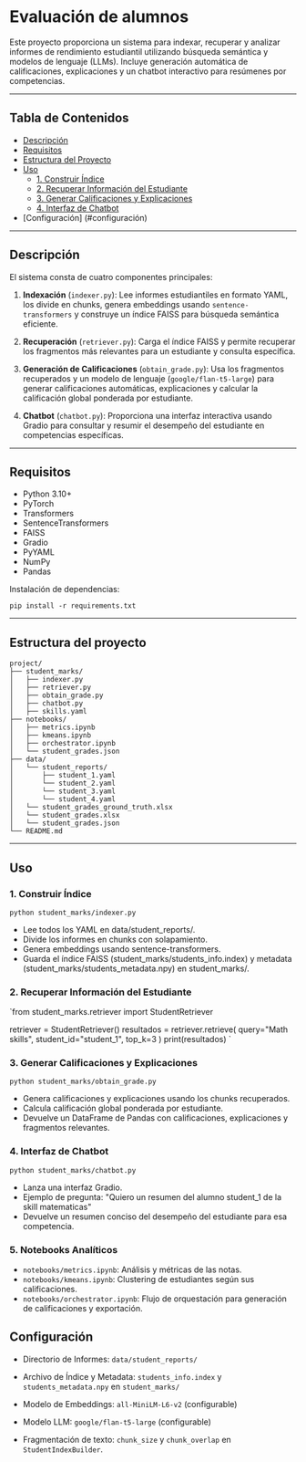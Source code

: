 # Evaluación de alumnos

Este proyecto proporciona un sistema para indexar, recuperar y analizar informes de rendimiento estudiantil utilizando búsqueda semántica y modelos de lenguaje (LLMs). Incluye generación automática de calificaciones, explicaciones y un chatbot interactivo para resúmenes por competencias.

---

## Tabla de Contenidos

- [Descripción](#descripción)
- [Requisitos](#requisitos)
- [Estructura del Proyecto](#estructura-del-proyecto)
- [Uso](#uso)
  - [1. Construir Índice](#1-construir-índice)
  - [2. Recuperar Información del Estudiante](#2-recuperar-información-del-estudiante)
  - [3. Generar Calificaciones y Explicaciones](#3-generar-calificaciones-y-explicaciones)
  - [4. Interfaz de Chatbot](#4-interfaz-de-chatbot)
- [Configuración] (#configuración)


---

## Descripción

El sistema consta de cuatro componentes principales:

1. **Indexación** (`indexer.py`): Lee informes estudiantiles en formato YAML, los divide en chunks, genera embeddings usando `sentence-transformers` y construye un índice FAISS para búsqueda semántica eficiente.

2. **Recuperación** (`retriever.py`): Carga el índice FAISS y permite recuperar los fragmentos más relevantes para un estudiante y consulta específica.

3. **Generación de Calificaciones** (`obtain_grade.py`): Usa los fragmentos recuperados y un modelo de lenguaje (`google/flan-t5-large`) para generar calificaciones automáticas, explicaciones y calcular la calificación global ponderada por estudiante.

4. **Chatbot** (`chatbot.py`): Proporciona una interfaz interactiva usando Gradio para consultar y resumir el desempeño del estudiante en competencias específicas.

---

## Requisitos

- Python 3.10+
- PyTorch
- Transformers
- SentenceTransformers
- FAISS
- Gradio
- PyYAML
- NumPy
- Pandas

Instalación de dependencias:

`pip install -r requirements.txt`

---

## Estructura del proyecto

```
project/
├── student_marks/
│   ├── indexer.py
│   ├── retriever.py
│   ├── obtain_grade.py
│   ├── chatbot.py
│   ├── skills.yaml
├── notebooks/
│   ├── metrics.ipynb
│   ├── kmeans.ipynb
│   ├── orchestrator.ipynb
│   └── student_grades.json
├── data/
│   └── student_reports/
│       ├── student_1.yaml
│       └── student_2.yaml
│       └── student_3.yaml
│       └── student_4.yaml
│   └── student_grades_ground_truth.xlsx
│   └── student_grades.xlsx
│   └── student_grades.json
└── README.md
```

---

## Uso

### 1. Construir Índice
`python student_marks/indexer.py`

- Lee todos los YAML en data/student_reports/.
- Divide los informes en chunks con solapamiento.
- Genera embeddings usando sentence-transformers.
- Guarda el índice FAISS (student_marks/students_info.index) y metadata (student_marks/students_metadata.npy) en student_marks/.

### 2. Recuperar Información del Estudiante
`from student_marks.retriever import StudentRetriever

retriever = StudentRetriever()
resultados = retriever.retrieve(
    query="Math skills",
    student_id="student_1",
    top_k=3
)
print(resultados)
`

### 3. Generar Calificaciones y Explicaciones
`python student_marks/obtain_grade.py`

- Genera calificaciones y explicaciones usando los chunks recuperados.
- Calcula calificación global ponderada por estudiante.
- Devuelve un DataFrame de Pandas con calificaciones, explicaciones y fragmentos relevantes.

### 4. Interfaz de Chatbot
`python student_marks/chatbot.py`

- Lanza una interfaz Gradio.
- Ejemplo de pregunta: "Quiero un resumen del alumno student_1 de la skill matematicas"
- Devuelve un resumen conciso del desempeño del estudiante para esa competencia.

### 5. Notebooks Analíticos

- `notebooks/metrics.ipynb`: Análisis y métricas de las notas.
- `notebooks/kmeans.ipynb`: Clustering de estudiantes según sus calificaciones.
- `notebooks/orchestrator.ipynb`: Flujo de orquestación para generación de calificaciones y exportación.


## Configuración

- Directorio de Informes: `data/student_reports/`

- Archivo de Índice y Metadata: `students_info.index` y `students_metadata.npy` en `student_marks/`

- Modelo de Embeddings: `all-MiniLM-L6-v2` (configurable)

- Modelo LLM: `google/flan-t5-large` (configurable)

- Fragmentación de texto: `chunk_size` y `chunk_overlap` en `StudentIndexBuilder`.
